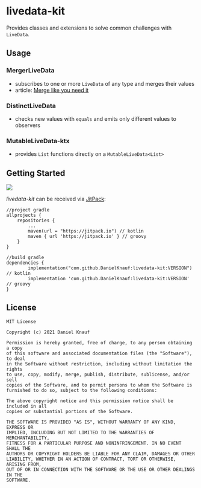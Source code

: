 # livedata-kit
Provides classes and extensions to solve common challenges with `LiveData`. 

## Usage
### MergerLiveData
- subscribes to one or more `LiveData` of any type and merges their values
- article: [Merge like you need it](https://daniel-knauf.medium.com/merging-livedata-like-you-need-it-3abcf6b756ca) 

### DistinctLiveData
- checks new values with `equals` and emits only different values to observers

### MutableLiveData-ktx
- provides `List` functions directly on a `MutableLiveData<List>`   

## Getting Started
[![](https://jitpack.io/v/DanielKnauf/livedata-kit.svg)](https://jitpack.io/#DanielKnauf/livedata-kit)


_livedata-kit_ can be received via [JitPack](https://jitpack.io): 

```
//project gradle
allprojects {
    repositories {
        ...
        maven(url = "https://jitpack.io") // kotlin
        maven { url 'https://jitpack.io' } // groovy
    }
}
```
```
//build gradle
dependencies {
        implementation("com.github.DanielKnauf:livedata-kit:VERSION") // kotlin
        implementation 'com.github.DanielKnauf:livedata-kit:VERSION' // groovy
}
```

## License
```
MIT License

Copyright (c) 2021 Daniel Knauf

Permission is hereby granted, free of charge, to any person obtaining a copy
of this software and associated documentation files (the "Software"), to deal
in the Software without restriction, including without limitation the rights
to use, copy, modify, merge, publish, distribute, sublicense, and/or sell
copies of the Software, and to permit persons to whom the Software is
furnished to do so, subject to the following conditions:

The above copyright notice and this permission notice shall be included in all
copies or substantial portions of the Software.

THE SOFTWARE IS PROVIDED "AS IS", WITHOUT WARRANTY OF ANY KIND, EXPRESS OR
IMPLIED, INCLUDING BUT NOT LIMITED TO THE WARRANTIES OF MERCHANTABILITY,
FITNESS FOR A PARTICULAR PURPOSE AND NONINFRINGEMENT. IN NO EVENT SHALL THE
AUTHORS OR COPYRIGHT HOLDERS BE LIABLE FOR ANY CLAIM, DAMAGES OR OTHER
LIABILITY, WHETHER IN AN ACTION OF CONTRACT, TORT OR OTHERWISE, ARISING FROM,
OUT OF OR IN CONNECTION WITH THE SOFTWARE OR THE USE OR OTHER DEALINGS IN THE
SOFTWARE.
```
